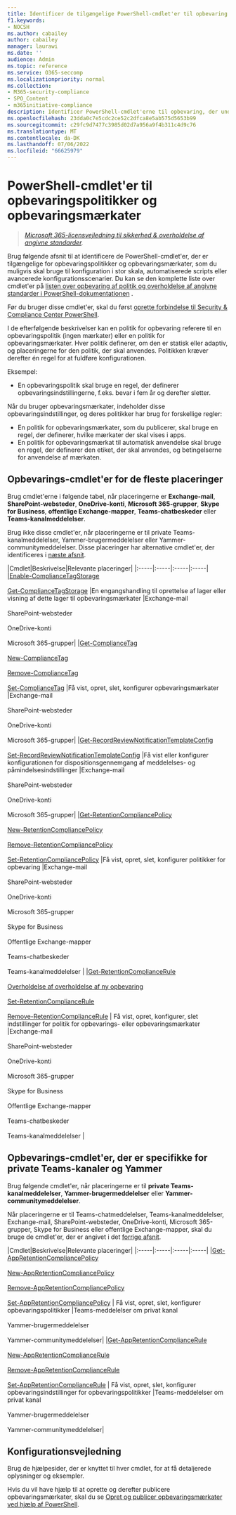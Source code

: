 ```yaml
---
title: Identificer de tilgængelige PowerShell-cmdlet'er til opbevaring
f1.keywords:
- NOCSH
ms.author: cabailey
author: cabailey
manager: laurawi
ms.date: ''
audience: Admin
ms.topic: reference
ms.service: O365-seccomp
ms.localizationpriority: normal
ms.collection:
- M365-security-compliance
- SPO_Content
- m365initiative-compliance
description: Identificer PowerShell-cmdlet'erne til opbevaring, der understøtter konfiguration i stor skala, automatisering eller kan være nødvendige til avancerede konfigurationsscenarier.
ms.openlocfilehash: 23dda0c7e5cdc2ce52c2dfca8e5ab575d5653b99
ms.sourcegitcommit: c29fc9d7477c3985d02d7a956a9f4b311c4d9c76
ms.translationtype: MT
ms.contentlocale: da-DK
ms.lasthandoff: 07/06/2022
ms.locfileid: "66625979"
---
```

# <a name="powershell-cmdlets-for-retention-policies-and-retention-labels"></a>PowerShell-cmdlet'er til opbevaringspolitikker og opbevaringsmærkater

>*[Microsoft 365-licensvejledning til sikkerhed & overholdelse af angivne standarder](/office365/servicedescriptions/microsoft-365-service-descriptions/microsoft-365-tenantlevel-services-licensing-guidance/microsoft-365-security-compliance-licensing-guidance).*

Brug følgende afsnit til at identificere de PowerShell-cmdlet'er, der er tilgængelige for opbevaringspolitikker og opbevaringsmærkater, som du muligvis skal bruge til konfiguration i stor skala, automatiserede scripts eller avancerede konfigurationsscenarier. Du kan se den komplette liste over cmdlet'er på [listen over opbevaring af politik og overholdelse af angivne standarder i PowerShell-dokumentationen](/powershell/module/exchange#policy-and-compliance-retention) .

Før du bruger disse cmdlet'er, skal du først [oprette forbindelse til Security & Compliance Center PowerShell](/powershell/exchange/connect-to-scc-powershell).

I de efterfølgende beskrivelser kan en politik for opbevaring referere til en opbevaringspolitik (ingen mærkater) eller en politik for opbevaringsmærkater. Hver politik definerer, om den er statisk eller adaptiv, og placeringerne for den politik, der skal anvendes. Politikken kræver derefter én regel for at fuldføre konfigurationen.

Eksempel:
- En opbevaringspolitik skal bruge en regel, der definerer opbevaringsindstillingerne, f.eks. bevar i fem år og derefter sletter.

Når du bruger opbevaringsmærkater, indeholder disse opbevaringsindstillinger, og deres politikker har brug for forskellige regler:
- En politik for opbevaringsmærkater, som du publicerer, skal bruge en regel, der definerer, hvilke mærkater der skal vises i apps.
- En politik for opbevaringsmærkat til automatisk anvendelse skal bruge en regel, der definerer den etiket, der skal anvendes, og betingelserne for anvendelse af mærkaten.

## <a name="retention-cmdlets-for-most-locations"></a>Opbevarings-cmdlet'er for de fleste placeringer

Brug cmdlet'erne i følgende tabel, når placeringerne er **Exchange-mail**, **SharePoint-websteder**, **OneDrive-konti**, **Microsoft 365-grupper**, **Skype for Business**, **offentlige Exchange-mapper**, **Teams-chatbeskeder** eller **Teams-kanalmeddelelser**.

Brug ikke disse cmdlet'er, når placeringerne er til private Teams-kanalmeddelelser, Yammer-brugermeddelelser eller Yammer-communitymeddelelser. Disse placeringer har alternative cmdlet'er, der identificeres i [næste afsnit](#retention-cmdlets-specific-to-teams-private-channels-and-yammer).

|Cmdlet|Beskrivelse|Relevante placeringer|
|:-----|:-----|:-----|:-----|
|[Enable-ComplianceTagStorage](/powershell/module/exchange/enable-compliancetagstorage) <br /><br /> [Get-ComplianceTagStorage](/powershell/module/exchange/enable-compliancetagstorage) |En engangshandling til oprettelse af lager eller visning af dette lager til opbevaringsmærkater |Exchange-mail <br /><br />SharePoint-websteder <br /><br /> OneDrive-konti <br /><br /> Microsoft 365-grupper|
|[Get-ComplianceTag](/powershell/module/exchange/get-compliancetag)<br /><br> [New-ComplianceTag](/powershell/module/exchange/new-compliancetag) <br /><br> [Remove-ComplianceTag](/powershell/module/exchange/remove-compliancetag) <br /><br> [Set-ComplianceTag](/powershell/module/exchange/set-compliancetag) |Få vist, opret, slet, konfigurer opbevaringsmærkater |Exchange-mail <br /><br /> SharePoint-websteder <br /><br /> OneDrive-konti<br /><br /> Microsoft 365-grupper|
|[Get-RecordReviewNotificationTemplateConfig](/powershell/module/exchange/get-recordreviewnotificationtemplateconfig) <br /><br /> [Set-RecordReviewNotificationTemplateConfig](/powershell/module/exchange/remove-retentioncompliancepolicy)  |Få vist eller konfigurer konfigurationen for dispositionsgennemgang af meddelelses- og påmindelsesindstillinger |Exchange-mail <br /><br /> SharePoint-websteder <br /><br /> OneDrive-konti <br /><br /> Microsoft 365-grupper|
|[Get-RetentionCompliancePolicy](/powershell/module/exchange/get-retentioncompliancepolicy) <br /><br /> [New-RetentionCompliancePolicy](/powershell/module/exchange/new-retentioncompliancepolicy) <br /><br /> [Remove-RetentionCompliancePolicy](/powershell/module/exchange/remove-retentioncompliancepolicy) <br /><br /> [Set-RetentionCompliancePolicy](/powershell/module/exchange/set-retentioncompliancepolicy) |Få vist, opret, slet, konfigurer politikker for opbevaring |Exchange-mail <br /><br /> SharePoint-websteder <br /><br /> OneDrive-konti<br /><br /> Microsoft 365-grupper <br /><br /> Skype for Business <br /><br /> Offentlige Exchange-mapper <br /><br /> Teams-chatbeskeder <br /><br /> Teams-kanalmeddelelser |
|[Get-RetentionComplianceRule](/powershell/module/exchange/get-retentioncompliancepolicy) <br /><br /> [Overholdelse af overholdelse af ny opbevaring](/powershell/module/exchange/get-retentioncompliancepolicy) <br /><br /> [Set-RetentionComplianceRule](/powershell/module/exchange/set-retentioncompliancerule) <br /><br /> [Remove-RetentionComplianceRule](/powershell/module/exchange/remove-retentioncompliancerule)  | Få vist, opret, konfigurer, slet indstillinger for politik for opbevarings- eller opbevaringsmærkater |Exchange-mail <br /><br /> SharePoint-websteder <br /><br /> OneDrive-konti <br /><br /> Microsoft 365-grupper <br /><br /> Skype for Business <br /><br /> Offentlige Exchange-mapper <br /><br /> Teams-chatbeskeder <br /><br /> Teams-kanalmeddelelser |

## <a name="retention-cmdlets-specific-to-teams-private-channels-and-yammer"></a>Opbevarings-cmdlet'er, der er specifikke for private Teams-kanaler og Yammer

Brug følgende cmdlet'er, når placeringerne er til **private Teams-kanalmeddelelser**, **Yammer-brugermeddelelser** eller **Yammer-communitymeddelelser**.

Når placeringerne er til Teams-chatmeddelelser, Teams-kanalmeddelelser, Exchange-mail, SharePoint-websteder, OneDrive-konti, Microsoft 365-grupper, Skype for Business eller offentlige Exchange-mapper, skal du bruge de cmdlet'er, der er angivet i det [forrige afsnit](#retention-cmdlets-for-most-locations).

|Cmdlet|Beskrivelse|Relevante placeringer|
|:-----|:-----|:-----|:-----|
|[Get-AppRetentionCompliancePolicy](/powershell/module/exchange/get-appretentioncompliancepolicy) <br /><br> [New-AppRetentionCompliancePolicy](/powershell/module/exchange/new-appretentioncompliancepolicy) <br /><br> [Remove-AppRetentionCompliancePolicy](/powershell/module/exchange/remove-appretentioncompliancepolicy) <br /><br> [Set-AppRetentionCompliancePolicy](/powershell/module/exchange/remove-appretentioncompliancepolicy) | Få vist, opret, slet, konfigurer opbevaringspolitikker |Teams-meddelelser om privat kanal <br /><br /> Yammer-brugermeddelelser <br /><br /> Yammer-communitymeddelelser|
|[Get-AppRetentionComplianceRule](/powershell/module/exchange/get-appretentioncompliancerule) <br /><br /> [New-AppRetentionComplianceRule](/powershell/module/exchange/new-appretentioncompliancerule) <br /><br /> [Remove-AppRetentionComplianceRule](/powershell/module/exchange/remove-appretentioncompliancerule) <br /><br /> [Set-AppRetentionComplianceRule](/powershell/module/exchange/remove-appretentioncompliancerule) | Få vist, opret, slet, konfigurer opbevaringsindstillinger for opbevaringspolitikker |Teams-meddelelser om privat kanal <br /><br /> Yammer-brugermeddelelser <br /><br /> Yammer-communitymeddelelser|

## <a name="configuration-guidance"></a>Konfigurationsvejledning

Brug de hjælpesider, der er knyttet til hver cmdlet, for at få detaljerede oplysninger og eksempler.

Hvis du vil have hjælp til at oprette og derefter publicere opbevaringsmærkater, skal du se [Opret og publicer opbevaringsmærkater ved hjælp af PowerShell](bulk-create-publish-labels-using-powershell.md).